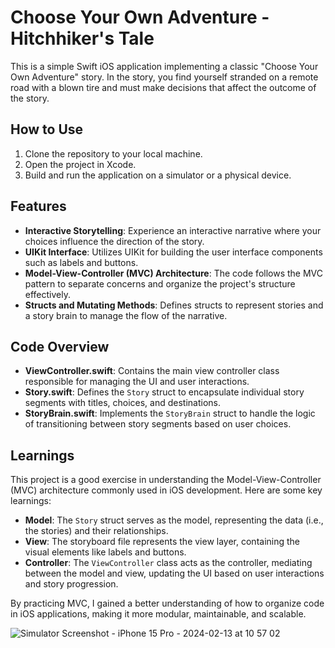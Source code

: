 # Choose Your Own Adventure - Hitchhiker's Tale

This is a simple Swift iOS application implementing a classic "Choose Your Own Adventure" story. In the story, you find yourself stranded on a remote road with a blown tire and must make decisions that affect the outcome of the story.

## How to Use

1. Clone the repository to your local machine.
2. Open the project in Xcode.
3. Build and run the application on a simulator or a physical device.

## Features

- **Interactive Storytelling**: Experience an interactive narrative where your choices influence the direction of the story.
- **UIKit Interface**: Utilizes UIKit for building the user interface components such as labels and buttons.
- **Model-View-Controller (MVC) Architecture**: The code follows the MVC pattern to separate concerns and organize the project's structure effectively.
- **Structs and Mutating Methods**: Defines structs to represent stories and a story brain to manage the flow of the narrative.

## Code Overview

- **ViewController.swift**: Contains the main view controller class responsible for managing the UI and user interactions.
- **Story.swift**: Defines the `Story` struct to encapsulate individual story segments with titles, choices, and destinations.
- **StoryBrain.swift**: Implements the `StoryBrain` struct to handle the logic of transitioning between story segments based on user choices.

## Learnings

This project is a good exercise in understanding the Model-View-Controller (MVC) architecture commonly used in iOS development. Here are some key learnings:

- **Model**: The `Story` struct serves as the model, representing the data (i.e., the stories) and their relationships.
- **View**: The storyboard file represents the view layer, containing the visual elements like labels and buttons.
- **Controller**: The `ViewController` class acts as the controller, mediating between the model and view, updating the UI based on user interactions and story progression.

By practicing MVC, I gained a better understanding of how to organize code in iOS applications, making it more modular, maintainable, and scalable.

![Simulator Screenshot - iPhone 15 Pro - 2024-02-13 at 10 57 02](https://github.com/Aziza0508/destinyApp/assets/112758271/f49aaef3-22a2-4edf-bf58-2cb9036be023)

